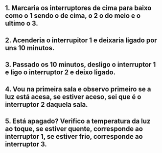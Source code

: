 ## 1. Marcaria os interruptores de cima para baixo como o 1 sendo o de cima, o 2 o do meio e o ultimo o 3.
## 2. Acenderia o interrupitor 1 e deixaria ligado por uns 10 minutos.
## 3. Passado os 10 minutos, desligo o interruptor 1 e ligo o interruptor 2 e deixo ligado.
## 4. Vou na primeira sala e observo primeiro se a luz está acesa, se estiver aceso, sei que é o interruptor 2 daquela sala. 
## 5. Está apagado? Verifico a temperatura da luz ao toque, se estiver quente, corresponde ao interruptor 1, se estiver frio, corresponde ao interruptor 3.